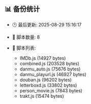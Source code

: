 ## 📊 备份统计

- 🕒 最后更新: 2025-08-29 15:16:17
- 📁 脚本数量: 8
- 📄 脚本列表:

  - IMDb.js (14927 bytes)
  - combined.js (203528 bytes)
  - danmu_auto.js (75676 bytes)
  - danmu_playurl.js (46927 bytes)
  - douban.js (96202 bytes)
  - letterboxd.js (33802 bytes)
  - person_movie.js (7843 bytes)
  - trakt.js (15474 bytes)
